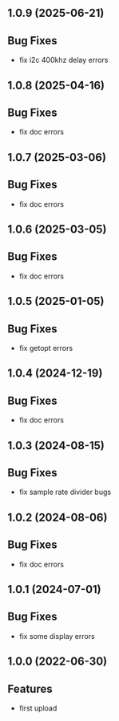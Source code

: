 ## 1.0.9 (2025-06-21)

## Bug Fixes

- fix i2c 400khz delay errors

## 1.0.8 (2025-04-16)

## Bug Fixes

- fix doc errors

## 1.0.7 (2025-03-06)

## Bug Fixes

- fix doc errors

## 1.0.6 (2025-03-05)

## Bug Fixes

- fix doc errors

## 1.0.5 (2025-01-05)

## Bug Fixes

- fix getopt errors

## 1.0.4 (2024-12-19)

## Bug Fixes

- fix doc errors

## 1.0.3 (2024-08-15)

## Bug Fixes

- fix sample rate divider bugs

## 1.0.2 (2024-08-06)

## Bug Fixes

- fix doc errors

## 1.0.1 (2024-07-01)

## Bug Fixes

- fix some display errors

## 1.0.0 (2022-06-30)

## Features

- first upload
